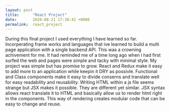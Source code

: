 ```yaml
---
layout: post
title:      "React Project"
date:       2020-08-21 17:30:42 +0000
permalink:  react_project
---
```



During this final project I used everything I have learned so far. Incorperating frame works and languages that ive learned to build a multi page application with a single backend API. This was a crowning achivement for me. It had reminded me of a time long ago when i had first surfed the web and pages were simple and tacky with minimal style. My project was simple but has promise to grow. React and Redux make it easy to add more to an application while keepin it DRY as possivle. Functional and Class components make it easy to divide conserns and translate well for easy readability and reusability. Writing HTML within a js file seems strange but JSX makes it possible. They are different yet similar. JSX syntax allows react translate it to HTML and basically allow us to render html right in the components. This way of rendering creates modular code that can be easy to change and reuse. 
